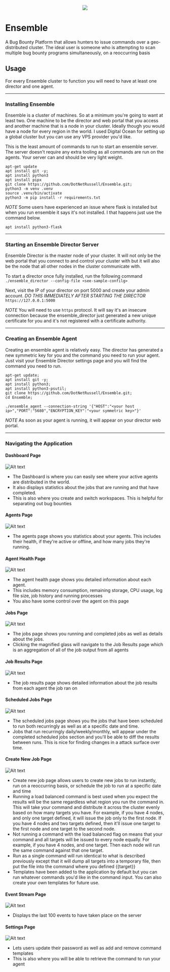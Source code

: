 <p align="center">
  <image src="/static/images/ensemble.png"/>
</p>

# Ensemble
A Bug Bounty Platform that allows hunters to issue commands over a geo-distributed cluster. The ideal user is someone who is attempting to scan multiple bug bounty programs simultaneously, on a reoccurring basis

## Usage

For every Ensemble cluster to function you will need to have at least one director and one agent.

---

### Installing Ensemble

Ensemble is a cluster of machines. So at a minimum you're going to want at least two. One machine to be the director and web portal that you access and another machine that is a node in your cluster. Ideally though you would have a node for every region in the world. I used Digital Ocean for setting up a global cluster but you can use any VPS provider you'd like. 


This is the least amount of commands to run to start an ensemble server. The server doesn't require any extra tooling as all commands are run on the agents. Your server can and should be very light weight.


```
apt-get update
apt install git -y;
apt install python3
apt install pipx
git clone https://github.com/DotNetRussell/Ensemble.git;
python3 -m venv .venv
source .venv/bin/activate
python3 -m pip install -r requirements.txt
```

*NOTE* Some users have experienced an issue where flask is installed but when you run ensemble it says it's not installed. I that happens just use the command below. 

`apt install python3-flask`

---

### Starting an Ensemble Director Server

Ensemble Director is the master node of your cluster. It will not only be the web portal that you connect to and control your cluster with but it will also be the node that all other nodes in the cluster communicate with.

To start a director once fully installed, run the following command
`./ensemble_director --config-file <see-sample-confilg>` 

Next, visit the IP of your director on port 5000 and create your admin account. 
_DO THIS IMMEDIATELY AFTER STARTING THE DIRECTOR_  
`https://127.0.0.1:5000`

*NOTE* You will need to use `https` protocol. It will say it's an insecure connection because the ensemble_director just generated a new unique certificate for you and it's not registered with a certificate authority.  

---

### Creating an Ensemble Agent

Creating an ensemble agent is relatively easy. The director has generated a new symmetric key for you and the command you need to run your agent. Just visit your Ensemble Director settings page and you will find the command you need to run.

```
apt-get update;
apt install git -y;
apt install python3;
apt install python3-psutil;
git clone https://github.com/DotNetRussell/Ensemble.git;
cd Ensemble;

./ensemble_agent --connection-string '{"HOST":"<your host ip>","PORT":"5680","ENCRYPTION_KEY":"<your symmetric key>"}'

```


*NOTE* As soon as your agent is running, it will appear on your director web portal. 

--- 

### Navigating the Application

#### Dashboard Page
![Alt text](https://i.imgur.com/eCPupxf.png)

- The Dashboard is where you can easily see where your active agents are distributed in the world.
- It also displays statistics about the jobs that are running and that have completed.
- This is also where you create and switch workspaces. This is helpful for separating out bug bounties 


#### Agents Page
![Alt text](https://i.imgur.com/tLgVn75.png)

- The agents page shows you statistics about your agents. This includes their health, if they're active or offline, and how many jobs they're running.

#### Agent Health Page
![Alt text](https://i.imgur.com/dZMy9mx.png)

- The agent health page shows you detailed information about each agent.
- This includes memory consumption, remaining storage, CPU usage, log file size, job history and running processes
- You also have some control over the agent on this page

#### Jobs Page
![Alt text](https://i.imgur.com/Cw9DBER.png)

- The jobs page shows you running and completed jobs as well as details about the jobs.
- Clicking the magnified glass will navigate to the Job Results page which is an aggregation of all of the job output from all agents
  
#### Job Results Page
![Alt text](https://i.imgur.com/ktV4Hmo.png)

- The job results page shows detailed information about the job results from each agent the job ran on

#### Scheduled Jobs Page
![Alt text](https://i.imgur.com/Wa5Nhrb.png)

- The scheduled jobs page shows you the jobs that have been scheduled to run both recurringly as well as at a specific date and time.
- Jobs that run recurringly daily/weekly/monthly, will appear under the completed scheduled jobs section and you'll be able to diff the results between runs. This is nice for finding changes in a attack surface over time.

#### Create New Job Page
![Alt text](https://i.imgur.com/XE8edSy.png)

- Create new job page allows users to create new jobs to run instantly, run on a reoccurring basis, or schedule the job to run at a specific date and time
- Running a load balanced command is best used when you expect the results will be the same regardless what region you run the command in. This will take your command and distribute it across the cluster evenly based on how many targets you have. For example, if you have 4 nodes, and only one target defined, it will issue the job only to the first node. If you have 4 nodes and two targets defined, then it'll issue one target to the first node and one target to the second node.
- Not running a command with the load balanced flag on means that your command and all targets will be issued to every node equally. For example, if you have 4 nodes, and one target. Then each node will run the same command against that one target.
- Run as a single command will run identical to what is described previously except that it will dump all targets into a temporary file, then put the file into the command where you defined {{target}}
- Templates have been added to the application by default but you can run whatever commands you'd like in the command input. You can also create your own templates for future use. 

#### Event Stream Page
![Alt text](https://i.imgur.com/eQKJDHD.png)

- Displays the last 100 events to have taken place on the server

#### Settings Page
![Alt text](https://i.imgur.com/jaCAAD2.png)

- Lets users update their password as well as add and remove command templates
- This is also where you will be able to retrieve the command to run your agent
